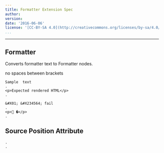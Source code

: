 ```yaml
---
title: Formatter Extension Spec
author: 
version: 
date: '2016-06-06'
license: '[CC-BY-SA 4.0](http://creativecommons.org/licenses/by-sa/4.0/)'
...
```


---

## Formatter  

Converts formatter text to Formatter nodes.

no spaces between brackets

```````````````````````````````` example(Formatter: 1) options(option1, IGNORE)
Sample  text
.
<p>Expected rendered HTML</p>
.
````````````````````````````````


```````````````````````````````` example(Formatter: 2) options(FAIL)
&#X01; &#X234564; fail
.
<p> �</p>
.
````````````````````````````````


## Source Position Attribute

```````````````````````````````` example(Source Position Attribute: 1) options(src-pos, IGNORE)
.
.
````````````````````````````````


